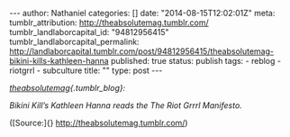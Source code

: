 --- author: Nathaniel categories: \[\] date: "2014-08-15T12:02:01Z"
meta: tumblr\_attribution: http://theabsolutemag.tumblr.com/
tumblr\_landlaborcapital\_id: "94812956415"
tumblr\_landlaborcapital\_permalink:
http://landlaborcapital.tumblr.com/post/94812956415/theabsolutemag-bikini-kills-kathleen-hanna
published: true status: publish tags: - reblog - riotgrrl - subculture
title: "" type: post ---

*[theabsolutemag](http://theabsolutemag.tumblr.com/post/94636446932/thecultureofme-important-bikini-kills){.tumblr_blog}:*

*Bikini Kill’s Kathleen Hanna reads the The Riot Grrrl Manifesto.*

<div class="attribution">

([Source:]{} <http://theabsolutemag.tumblr.com/>)

</div>
